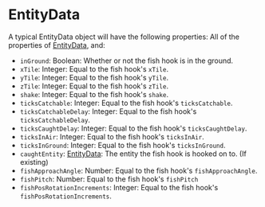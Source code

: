 # EntityData

A typical EntityData object will have the following properties:
All of the properties of [EntityData](EntityData.md), and:
- `inGround`: Boolean: Whether or not the fish hook is in the ground.
- `xTile`: Integer: Equal to the fish hook's `xTile`.
- `yTile`: Integer: Equal to the fish hook's `yTile`.
- `zTile`: Integer: Equal to the fish hook's `zTile`.
- `shake`: Integer: Equal to the fish hook's `shake`.
- `ticksCatchable`: Integer: Equal to the fish hook's `ticksCatchable`.
- `ticksCatchableDelay`: Integer: Equal to the fish hook's `ticksCatchableDelay`.
- `ticksCaughtDelay`: Integer: Equal to the fish hook's `ticksCaughtDelay`.
- `ticksInAir`: Integer: Equal to the fish hook's `ticksInAir`.
- `ticksInGround`: Integer: Equal to the fish hook's `ticksInGround`.
- `caughtEntity`: [EntityData](EntityData.md): The entity the fish hook is hooked on to. (If existing)
- `fishApproachAngle`: Number: Equal to the fish hook's `fishApproachAngle`.
- `fishPitch`: Number: Equal to the fish hook's `fishPitch`
- `fishPosRotationIncrements`: Integer: Equal to the fish hook's `fishPosRotationIncrements`.